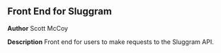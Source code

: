 ## Front End for Sluggram ##

**Author**
Scott McCoy

**Description**
Front end for users to make requests to the Sluggram API. 

